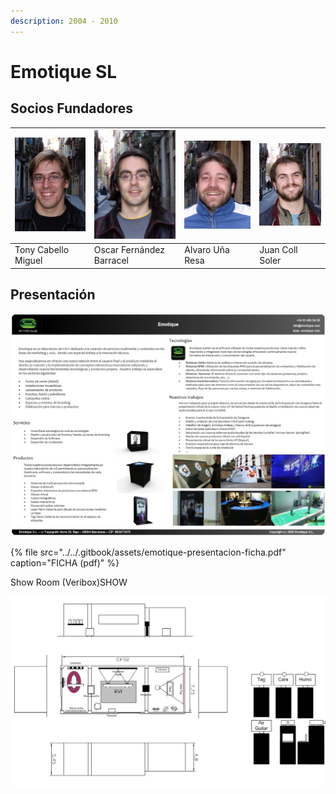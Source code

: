 ```yaml
---
description: 2004 - 2010
---
```


# Emotique SL

## Socios Fundadores

| ![](../../.gitbook/assets/emotique-admin-socios-tony.jpg) | ![](../../.gitbook/assets/emotique-admin-socios-oscar.jpg) | ![](../../.gitbook/assets/emotique-admin-socios-alvaro.jpg) | ![](../../.gitbook/assets/emotique-admin-socios-juan.jpg) |
| :--- | :--- | :--- | :--- |
| Tony Cabello Miguel | Oscar Fernández Barracel | Alvaro Uña Resa | Juan Coll Soler |

## Presentación

![](../../.gitbook/assets/emotique-presentacion-ficha.jpg)

{% file src="../../.gitbook/assets/emotique-presentacion-ficha.pdf" caption="FICHA \(pdf\)" %}

Show Room \(Veribox\)SHOW 

![](../../.gitbook/assets/emotique-com-showroom.jpg)

